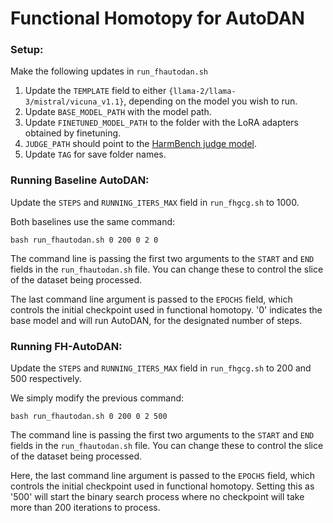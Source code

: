 # Functional Homotopy for AutoDAN

### Setup:
Make the following updates in `run_fhautodan.sh`
1. Update the `TEMPLATE` field to either `{llama-2/llama-3/mistral/vicuna_v1.1}`, depending on the model you wish to run.
2. Update `BASE_MODEL_PATH` with the model path.
3. Update `FINETUNED_MODEL_PATH` to the folder with the LoRA adapters obtained by finetuning.
4. `JUDGE_PATH` should point to the [HarmBench judge model](https://huggingface.co/cais/HarmBench-Llama-2-13b-cls).
5. Update `TAG` for save folder names.

### Running Baseline AutoDAN:
Update the `STEPS` and `RUNNING_ITERS_MAX` field in `run_fhgcg.sh` to 1000.

Both baselines use the same command:
```
bash run_fhautodan.sh 0 200 0 2 0
```
The command line is passing the first two arguments to the `START` and `END` fields in the `run_fhautodan.sh` file. You can change these to control the slice of the dataset being processed.

The last command line argument is passed to the `EPOCHS` field, which controls the initial checkpoint used in functional homotopy. '0' indicates the base model and will run AutoDAN, for the designated number of steps.

### Running FH-AutoDAN:
Update the `STEPS` and `RUNNING_ITERS_MAX` field in `run_fhgcg.sh` to 200 and 500 respectively.

We simply modify the previous command:
```
bash run_fhautodan.sh 0 200 0 2 500
```
The command line is passing the first two arguments to the `START` and `END` fields in the `run_fhautodan.sh` file. You can change these to control the slice of the dataset being processed.

Here, the last command line argument is passed to the `EPOCHS` field, which controls the initial checkpoint used in functional homotopy. Setting this as '500' will start the binary search process where no checkpoint will take more than 200 iterations to process.
